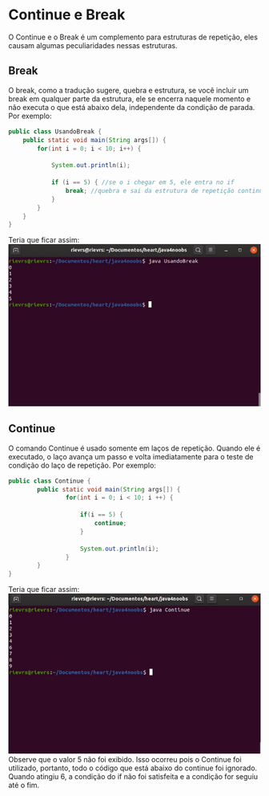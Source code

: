 <h1>Continue e Break</h1>

O Continue e o Break é um complemento para estruturas de repetição, eles causam algumas peculiaridades nessas estruturas.

<h2> Break </h2>
O break, como a tradução sugere, quebra e estrutura, se você incluir um break em qualquer parte da estrutura, ele se encerra naquele momento e não executa o que está abaixo dela, independente da condição de parada. Por exemplo:

```java
public class UsandoBreak {
    public static void main(String args[]) {
        for(int i = 0; i < 10; i++) {

            System.out.println(i);

            if (i == 5) { //se o i chegar em 5, ele entra no if
                break; //quebra e sai da estrutura de repetição continuando o código.
            }
        }
    }
}
```

Teria que ficar assim:
<img src="../assets/break.jpeg">

<h2>Continue</h2>

O comando Continue é usado somente em laços de repetição. Quando ele é executado, o laço avança um passo e volta imediatamente para o teste de condição do laço de repetição. Por exemplo:

```java
public class Continue {
        public static void main(String args[]) {
                for(int i = 0; i < 10; i ++) {

                    if(i == 5) {
                        continue;
                    }

                    System.out.println(i);
                }
        }
}
```

Teria que ficar assim:
<img src="../assets/Continue.jpeg">
Observe que o valor 5 não foi exibido. Isso ocorreu pois o Continue foi utilizado, portanto, todo o código que está abaixo do continue foi ignorado. Quando atingiu 6, a condição do if não foi satisfeita e a condição for seguiu até o fim.
